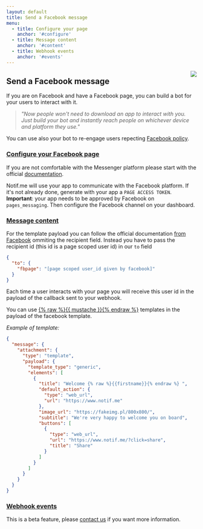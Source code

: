 ```yaml
---
layout: default
title: Send a Facebook message
menu:
  - title: Configure your page
    anchor: '#configure'
  - title: Message content
    anchor: '#content'
  - title: Webhook events
    anchor: '#events'
---
```


<div>
  <img src="/notifme-docs/assets/img/fbpage-top.png"
    style="float: right; margin: 0 0 40px 40px; max-width: calc((100% - 40px) / 3);" />
</div>

## Send a Facebook message

If you are on Facebook and have a Facebook page, you can build a bot for your users to interact
with it.

> _"Now people won't need to download an app to interact with you. Just build your bot and instantly
reach people on whichever device and platform they use."_

You can use also your bot to re-engage users repecting [Facebook policy](https://developers.facebook.com/docs/messenger-platform/policy-overview).

<a id="configure"></a>
### [Configure your Facebook page](#configure)

If you are not comfortable with the Messenger platform please start with the official
[documentation](https://messenger.fb.com/get-started).

Notif.me will use your app to communicate with the Facebook platform. If it's not already done, generate
with your app a `PAGE ACCESS TOKEN`. **Important**: your app needs to be approved by Facebook on `pages_messaging`.
Then configure the Facebook channel on your dashboard.

<!-- If you want Notif.me to be able to receive the events (optional) you need to set the webhook as below and subscribe
it to your Facebook page.

![config](/notifme-docs/assets/img/fbpage-config.png)

> **Note**: You can only set one webhook per application, this is a Facebook restriction but you can
still receive all the events on your backend through a Notif.me webhook. -->

<a id="content"></a>
### [Message content](#content)

For the template payload you can follow the official documentation [from Facebook](https://developers.facebook.com/docs/messenger-platform/send-api-reference#request) ommiting
the recipient field. Instead you have to pass the recipient id (this id is a page scoped user id) in our `to`
field

```json
{
  "to": {
    "fbpage": "[page scoped user_id given by facebook]"
  }
}
```

Each time a user interacts with your page you will receive this user id in the payload of the
callback sent to your webhook.

You can use [{% raw %}{{ mustache }}{% endraw %}](https://mustache.github.io/mustache.5.html)
templates in the payload of the facebook template.

_Example of template:_
```json
{
  "message": {
    "attachment": {
      "type": "template",
      "payload": {
        "template_type": "generic",
        "elements": [
          {
            "title": "Welcome {% raw %}{{firstname}}{% endraw %} ",
            "default_action": {
              "type": "web_url",
              "url": "https://www.notif.me"
            },
            "image_url": "https://fakeimg.pl/800x800/",
            "subtitle": "We're very happy to welcome you on board",
            "buttons": [
              {
                "type": "web_url",
                "url": "https://www.notif.me/?click=share",
                "title": "Share"
              }
            ]
          }
        ]
      }
    }
  }
}
```

<a id="events"></a>
### [Webhook events](#events)

This is a beta feature, please [contact us](https://www.notif.me/contact) if you want more
information.

<!-- Events are available only if you configure the Facebook webhooks to point to
`https://[sudomain].notif.me/api/webhook/facebook`. The `requestId` field refers to the last request
sent to the user through Notif.me. If the user interacts for the first time with your page, this field
is null. -->


<!-- You can register a webhook for these events (from the dashboard or the Api):

* `delivered`: Equivalent of the message_reads event
* `opened`: Equivalent of the message_reads event (duplicate of delivered)
* `clicked`: Equivalent of message_postbacks event. The user clicks on a [postback button](https://developers.facebook.com/docs/messenger-platform/send-api-reference/postback-button).
You will find the original [payload](https://developers.facebook.com/docs/messenger-platform/webhook-reference/postback) in `event.info`
```json
{
    "requestId": "XXX",
    "channel": "webpush",
    "event": {
      "created": "[the date of the event]",
      "name": "clicked",
      "info": {
        "payload": "[USER_DEFINED_PAYLOAD]"
      }
    }
}
```
* `answered`: Equivalent of messages event. You will find the original [payload](https://developers.facebook.com/docs/messenger-platform/webhook-reference/message) in `event.info` -->
